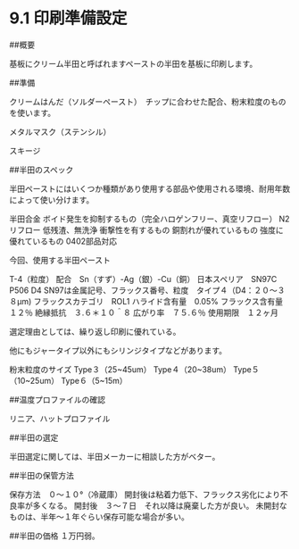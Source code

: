 # 9.1 印刷準備設定

##概要

基板にクリーム半田と呼ばれますペーストの半田を基板に印刷します。

##準備

クリームはんだ（ソルダーペースト）　チップに合わせた配合、粉末粒度のものを使います。

メタルマスク（ステンシル）

スキージ

##半田のスペック

半田ペーストにはいくつか種類があり使用する部品や使用される環境、耐用年数によって使い分けます。

半田合金
ボイド発生を抑制するもの（完全ハロゲンフリー、真空リフロー）
N2リフロー
低残渣、無洗浄
衝撃性を有するもの
銅割れが優れているもの
強度に優れているもの
0402部品対応

今回、使用する半田ペースト

T-4（粒度）
配合　Sn（すず）-Ag（銀）-Cu（銅）
日本スペリア　SN97C P506 D4 SN97は金属記号、フラックス番号、粒度　タイプ４（D4：２０〜３８μm)
フラックスカテゴリ　ROL1
ハライド含有量　0.05%
フラックス含有量　１２％
絶縁抵抗　３.６＊１０＾８
広がり率　７５.６％
使用期限　１２ヶ月

選定理由としては、繰り返し印刷に優れている。

他にもジャータイプ以外にもシリンジタイプなどがあります。

粉末粒度のサイズ
Type３（25~45um）
Type４（20~38um）
Type５（10~25um）
Type６（5~15m）

##温度プロファイルの確認

リニア、ハットプロファイル

##半田の選定

半田選定に関しては、半田メーカーに相談した方がベター。

##半田の保管方法

保存方法　０〜１０°（冷蔵庫）
開封後は粘着力低下、フラックス劣化により不良率が多くなる。
開封後　３〜７日　それ以降は廃棄した方が良い。
未開封なものは、半年〜１年ぐらい保存可能な場合が多い。

##半田の価格
１万円弱。
